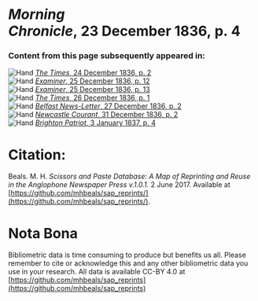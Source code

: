 # *Morning Chronicle*, 23 December 1836, p. 4  
  
### Content from this page subsequently appeared in:  
![Hand](http://scissorsandpaste.net/wp-content/uploads/2017/06/smallhandpointer.png) [*The Times*, 24 December 1836, p. 2](https://mhbeals.github.io/sap_html/The-Times/The-Times-24-December-1836-p-2)  
![Hand](http://scissorsandpaste.net/wp-content/uploads/2017/06/smallhandpointer.png) [*Examiner*, 25 December 1836, p. 12](https://mhbeals.github.io/sap_html/Examiner/Examiner-25-December-1836-p-12)  
![Hand](http://scissorsandpaste.net/wp-content/uploads/2017/06/smallhandpointer.png) [*Examiner*, 25 December 1836, p. 13](https://mhbeals.github.io/sap_html/Examiner/Examiner-25-December-1836-p-13)  
![Hand](http://scissorsandpaste.net/wp-content/uploads/2017/06/smallhandpointer.png) [*The Times*, 26 December 1836, p. 1](https://mhbeals.github.io/sap_html/The-Times/The-Times-26-December-1836-p-1)  
![Hand](http://scissorsandpaste.net/wp-content/uploads/2017/06/smallhandpointer.png) [*Belfast News-Letter*, 27 December 1836, p. 2](https://mhbeals.github.io/sap_html/Belfast-News-Letter/Belfast-News-Letter-27-December-1836-p-2)  
![Hand](http://scissorsandpaste.net/wp-content/uploads/2017/06/smallhandpointer.png) [*Newcastle Courant*, 31 December 1836, p. 2](https://mhbeals.github.io/sap_html/Newcastle-Courant/Newcastle-Courant-31-December-1836-p-2)  
![Hand](http://scissorsandpaste.net/wp-content/uploads/2017/06/smallhandpointer.png) [*Brighton Patriot*, 3 January 1837, p. 4](https://mhbeals.github.io/sap_html/Brighton-Patriot/Brighton-Patriot-3-January-1837-p-4)  


# Citation: 

Beals. M. H. *Scissors and Paste Database: A Map of Reprinting and Reuse in the Anglophone Newspaper Press v.1.0.1.* 2 June 2017. Available at [https://github.com/mhbeals/sap_reprints/](https://github.com/mhbeals/sap_reprints/). 

# Nota Bona

Bibliometric data is time consuming to produce but benefits us all. Please remember to cite or acknowledge this and any other bibliometric data you use in your research. All data is available CC-BY 4.0 at [https://github.com/mhbeals/sap_reprints](https://github.com/mhbeals/sap_reprints)